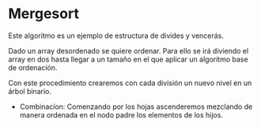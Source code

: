 # Mergesort  

Este algoritmo es un ejemplo de estructura de divides y vencerás. 

Dado un array desordenado se quiere ordenar. 
Para ello se irá diviendo el array en dos hasta llegar a un tamaño en el que aplicar un algoritmo  base de ordenación. 

Con este procedimiento crearemos con cada división un nuevo nivel en un árbol binario. 

- Combinacíon: Comenzando por los hojas ascenderemos mezclando de manera ordenada en el nodo padre los elementos de los hijos. 
